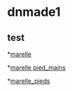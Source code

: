 # dnmade1

## test
*[marelle](./rahenitsoa_mandala/marelle.html/)



*[marelle pied_mains](./rahenitsoa_mandala/marelle_pieds-mains.html/)


*[marelle_pieds](./rahenitsoa_mandala/marelle_pieds.html/)
